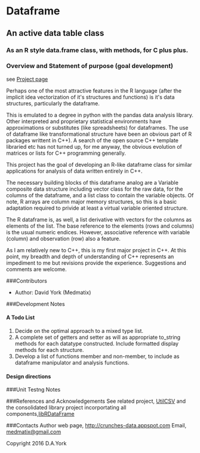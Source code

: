 # Dataframe
## An active data table class 
### As an  R style data.frame class, with methods, for C plus plus. 
   
### Overview and Statement of purpose (goal development)
see [Project page](https://medmatix.github.io/dataframe/)

Perhaps one of the most attractive features in the R language (after the implicit idea vectorization of it's structures and functions) is it's data structures, particularly the dataframe.

This is emulated to a degree in python with the pandas data analysis library. Other interpreted and proprietary statistical environments have approximations or substitutes (like spreadsheets) for dataframes. The use of dataframe like transformational structure have been an obvious part of R packages writtent in C++). A search of the open source C++ template libraried etc has not turned up, for me anyway, the obvious evolution of matrices or lists for C++ programming generally.

This project has the goal of developing an R-like dataframe class for similar applications for analysis of data written entirely in C++. 

The necessary building blocks of this dataframe analog are a Variable composite data structure including vector class for the raw data, for the columns of the dataframe, and a list class to contain the variable objects. Of note, R arrays are column major memory structures, so this is a basic adaptation required to privide at least a virtual variable oriented structure.

The R dataframe is, as well, a list derivative with vectors for the columns as elements of the list. The base reference to the  elements (rows and columns) is the usual numeric endices. However, associative reference with variable (column) and observation (row) also a feature.

As I am relatively new to C++, this is my first major project in C++. At this point, my breadth and depth of understanding of C++ represents an impediment to me but revisions provide the experience. Suggestions and comments are welcome.

###Contributors
  - Author: David York (Medmatix)

###Development Notes
#### A Todo List
1. Decide on the optimal approach to a mixed type list.
2. A complete set of getters and setter as will as appropriate to_string methods for each datatype constructed. Include formatted display methods for each structure.
3. Develop a list of functions member and non-member, to include as dataframe manipulator and analysis  functions.

#### Design directions

###Unit Testng Notes



###References and Acknowledgements
See related project, [UtilCSV](http://medmatix.github.io/UtilCSV)
and the consolidated library project incorportating all components,[libRDataFrame](http://medmatix.github.io/libRDataFrame)

###Contacts
Author web page, http://crunches-data.appspot.com
Email, medmatix@gmail.com

Copyright 2016 D.A.York
